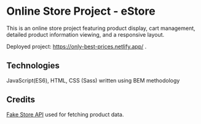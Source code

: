 # Online Store Project - eStore

This is an online store project featuring product display, cart management, detailed product information viewing, and a responsive layout.

Deployed project: https://only-best-prices.netlify.app/ .

## Technologies

JavaScript(ES6), HTML, CSS (Sass) written using BEM methodology

## Credits

[Fake Store API](https://fakestoreapi.com/) used for fetching product data.
